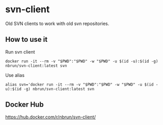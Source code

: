 # svn-client
Old SVN clients to work with old svn repositories.

## How to use it
Run svn client
```
docker run -it --rm -v "$PWD":"$PWD" -w "$PWD" -u $(id -u):$(id -g) nbrun/svn-client:latest svn
```

Use alias
```
alias svn='docker run -it --rm -v "$PWD":"$PWD" -w "$PWD" -u $(id -u):$(id -g) nbrun/svn-client:latest svn
```

## Docker Hub
https://hub.docker.com/r/nbrun/svn-client/
